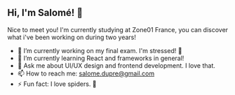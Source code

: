 ## Hi, I'm Salomé! 👋

Nice to meet you! I'm currently studying at Zone01 France, you can discover what i've been working on during two years!
- 🔭 I’m currently working on my final exam. I'm stressed! 🫨
- 🌱 I’m currently learning React and frameworks in general!
- 💬 Ask me about UI/UX design and frontend development. I love that.
- 📫 How to reach me: salome.dupre@gmail.com
- ⚡ Fun fact: I love spiders. 🤩
